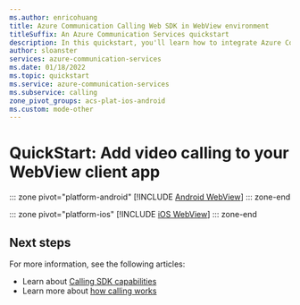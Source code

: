```yaml
---
ms.author: enricohuang
title: Azure Communication Calling Web SDK in WebView environment
titleSuffix: An Azure Communication Services quickstart
description: In this quickstart, you'll learn how to integrate Azure Communication Calling WebJS SDK in a WebView environment
author: sloanster
services: azure-communication-services
ms.date: 01/18/2022
ms.topic: quickstart
ms.service: azure-communication-services
ms.subservice: calling
zone_pivot_groups: acs-plat-ios-android
ms.custom: mode-other
---
```


# QuickStart: Add video calling to your WebView client app

::: zone pivot="platform-android"
[!INCLUDE [Android WebView](./includes/webview/get-started-android-webview.md)]
::: zone-end

::: zone pivot="platform-ios"
[!INCLUDE [iOS WebView](./includes/webview/get-started-ios-webview.md)]
::: zone-end

## Next steps

For more information, see the following articles:

- Learn about [Calling SDK capabilities](./getting-started-with-calling.md?pivots=platform-web)
- Learn more about [how calling works](../../concepts/voice-video-calling/about-call-types.md)
